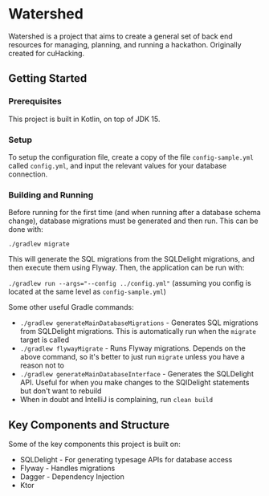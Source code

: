 # Watershed
Watershed is a project that aims to create a general set of back end resources
for managing, planning, and running a hackathon. Originally created for cuHacking.

## Getting Started
### Prerequisites
This project is built in Kotlin, on top of JDK 15.

### Setup
To setup the configuration file, create a copy of the file `config-sample.yml` called `config.yml`, 
and input the relevant values for your database connection.

### Building and Running
Before running for the first time (and when running after a database schema change), database migrations must be generated
and then run. This can be done with:

`./gradlew migrate`

This will generate the SQL migrations from the SQLDelight migrations, and then execute them using Flyway.
Then, the application can be run with:

`./gradlew run --args="--config ../config.yml"` (assuming you config is located at the same level as `config-sample.yml`)

Some other useful Gradle commands:
* `./gradlew generateMainDatabaseMigrations` - Generates SQL migrations from SQLDelight migrations. This is automatically run when the `migrate` target is called
* `./gradlew flywayMigrate` - Runs Flyway migrations. Depends on the above command, so it's better to just run `migrate` unless you have a reason not to
* `./gradlew generateMainDatabaseInterface` - Generates the SQLDelight API. Useful for when you make changes to the SQlDelight statements but don't want to rebuild
* When in doubt and IntelliJ is complaining, run `clean build`


## Key Components and Structure
Some of the key components this project is built on:
* SQLDelight - For generating typesage APIs for database access
* Flyway - Handles migrations
* Dagger - Dependency Injection
* Ktor